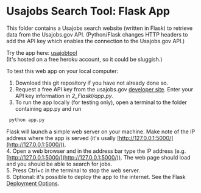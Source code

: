 # Usajobs Search Tool: Flask App

This folder contains a Usajobs search website (written in Flask)
to retrieve data from the Usajobs.gov API.
(Python/Flask changes HTTP headers to add the API key 
which enables the connection to the Usajobs.gov API.)

Try the app here: [usajobtool](https://usajobtool.herokuapp.com/)  
(It's hosted on a free heroku account, so it could be sluggish.)
 

To test this web app on your local computer:

1. Download this git repository if you have not already done so.
2. Request a free API key from the usajobs.gov [developer site](https://developer.usajobs.gov/APIRequest/Index).
 Enter your API key information in *2_Flaskl/app.py*.
3. To run the app locally (for testing only), open a 
 terminal to the folder containing app.py and run  
 ```python
  python app.py
  ```  
 Flask will launch a simple web server on your machine.  Make note of the 
 IP address where the app is served (it's usally [http://127.0.0.1:5000/](http://127.0.0.1:5000/)).  
4. Open a web browser and in the address bar type the IP address
 (e.g. [http://127.0.0.1:5000/](http://127.0.0.1:5000/)).  The web page should load and 
 you should be able to search for jobs.  
5. Press Ctrl+c in the terminal to stop the web server.  
6. Optional: it's possible to deploy the app to the internet.  See the
 Flask [Deployment Options](http://flask.pocoo.org/docs/0.12/deploying/).
